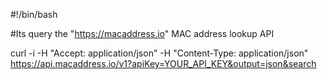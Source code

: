 #!/bin/bash

#Its query the "https://macaddress.io" MAC address lookup API

curl -i -H "Accept: application/json" -H "Content-Type: application/json" https://api.macaddress.io/v1?apiKey=YOUR_API_KEY&output=json&search
